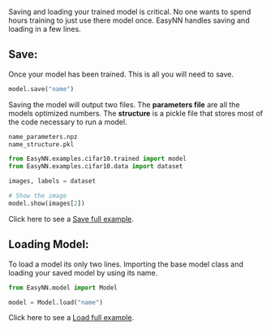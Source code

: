 Saving and loading your trained model is critical. No one wants to spend hours training to just use there model once. EasyNN handles saving and loading in a few lines.

## Save:
Once your model has been trained. This is all you will need to save. 
```Python
model.save("name")
```

Saving the model will output two files. The **parameters file** are all the models optimized numbers. The **structure** is a pickle file that stores most of the code necessary to run a model.
```Bash
name_parameters.npz
name_structure.pkl
```

```Python
from EasyNN.examples.cifar10.trained import model
from EasyNN.examples.cifar10.data import dataset

images, labels = dataset

# Show the image
model.show(images[2])
```



Click here to see a [Save full example](https://github.com/danielwilczak101/EasyNN/wiki/Untrained-Full-Example).

## Loading Model:
To load a model its only two lines. Importing the base model class and loading your saved model by using its name.
```Python
from EasyNN.model import Model

model = Model.load("name")
```

Click here to see a [Load full example](https://github.com/danielwilczak101/EasyNN/wiki/Untrained-Full-Example#loading-trainedsaved-model-example).

